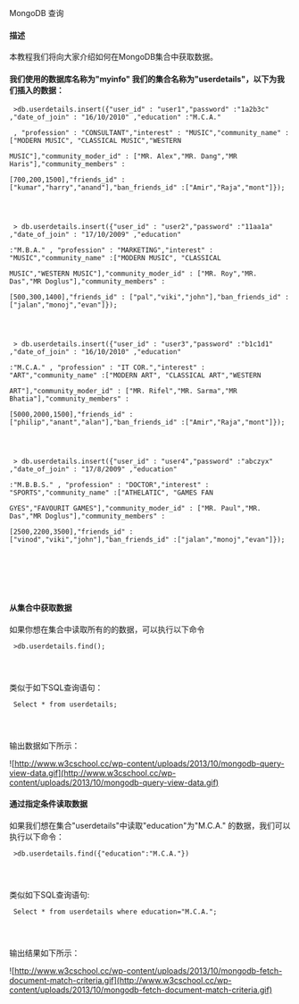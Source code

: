  MongoDB 查询
 
#### 描述

 本教程我们将向大家介绍如何在MongoDB集合中获取数据。

 

#### 我们使用的数据库名称为"myinfo" 我们的集合名称为"userdetails"，以下为我们插入的数据：



 
```
 >db.userdetails.insert({"user_id" : "user1","password" :"1a2b3c" ,"date_of_join" : "16/10/2010" ,"education" :"M.C.A."

 , "profession" : "CONSULTANT","interest" : "MUSIC","community_name" :["MODERN MUSIC", "CLASSICAL MUSIC","WESTERN 

MUSIC"],"community_moder_id" : ["MR. Alex","MR. Dang","MR Haris"],"community_members" : 

[700,200,1500],"friends_id" : ["kumar","harry","anand"],"ban_friends_id" :["Amir","Raja","mont"]}); 




```




```
 > db.userdetails.insert({"user_id" : "user2","password" :"11aa1a" ,"date_of_join" : "17/10/2009" ,"education" 

:"M.B.A." , "profession" : "MARKETING","interest" : "MUSIC","community_name" :["MODERN MUSIC", "CLASSICAL 

MUSIC","WESTERN MUSIC"],"community_moder_id" : ["MR. Roy","MR. Das","MR Doglus"],"community_members" : 

[500,300,1400],"friends_id" : ["pal","viki","john"],"ban_friends_id" :["jalan","monoj","evan"]}); 




```




```
 > db.userdetails.insert({"user_id" : "user3","password" :"b1c1d1" ,"date_of_join" : "16/10/2010" ,"education" 

:"M.C.A." , "profession" : "IT COR.","interest" : "ART","community_name" :["MODERN ART", "CLASSICAL ART","WESTERN 

ART"],"community_moder_id" : ["MR. Rifel","MR. Sarma","MR Bhatia"],"community_members" : 

[5000,2000,1500],"friends_id" : ["philip","anant","alan"],"ban_friends_id" :["Amir","Raja","mont"]}); 




```




```
 > db.userdetails.insert({"user_id" : "user4","password" :"abczyx" ,"date_of_join" : "17/8/2009" ,"education" 

:"M.B.B.S." , "profession" : "DOCTOR","interest" : "SPORTS","community_name" :["ATHELATIC", "GAMES FAN 

GYES","FAVOURIT GAMES"],"community_moder_id" : ["MR. Paul","MR. Das","MR Doglus"],"community_members" : 

[2500,2200,3500],"friends_id" : ["vinod","viki","john"],"ban_friends_id" :["jalan","monoj","evan"]});







```
 


#### 从集合中获取数据

 如果你想在集合中读取所有的的数据，可以执行以下命令

 
```
 >db.userdetails.find(); 




```
 类似于如下SQL查询语句：

 
```
 Select * from userdetails; 




```
 输出数据如下所示：

 ![http://www.w3cschool.cc/wp-content/uploads/2013/10/mongodb-query-view-data.gif](http://www.w3cschool.cc/wp-content/uploads/2013/10/mongodb-query-view-data.gif)

 
#### 通过指定条件读取数据

 如果我们想在集合"userdetails"中读取"education"为"M.C.A." 的数据，我们可以执行以下命令：

 
```
 >db.userdetails.find({"education":"M.C.A."}) 




```
 类似如下SQL查询语句:

 
```
 Select * from userdetails where education="M.C.A."; 




```
 输出结果如下所示：

 ![http://www.w3cschool.cc/wp-content/uploads/2013/10/mongodb-fetch-document-match-criteria.gif](http://www.w3cschool.cc/wp-content/uploads/2013/10/mongodb-fetch-document-match-criteria.gif)

 

